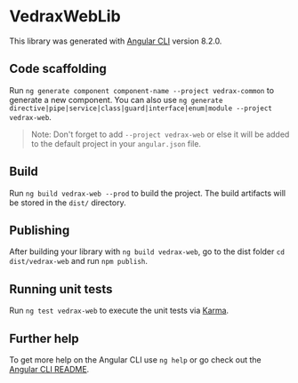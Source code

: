 # VedraxWebLib

This library was generated with [Angular CLI](https://github.com/angular/angular-cli) version 8.2.0.

## Code scaffolding

Run `ng generate component component-name --project vedrax-common` to generate a new component. You can also use `ng generate directive|pipe|service|class|guard|interface|enum|module --project vedrax-web`.
> Note: Don't forget to add `--project vedrax-web` or else it will be added to the default project in your `angular.json` file. 

## Build 

Run `ng build vedrax-web --prod` to build the project. The build artifacts will be stored in the `dist/` directory.

## Publishing

After building your library with `ng build vedrax-web`, go to the dist folder `cd dist/vedrax-web` and run `npm publish`.

## Running unit tests

Run `ng test vedrax-web` to execute the unit tests via [Karma](https://karma-runner.github.io).

## Further help

To get more help on the Angular CLI use `ng help` or go check out the [Angular CLI README](https://github.com/angular/angular-cli/blob/master/README.md).
